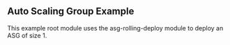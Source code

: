 ## Auto Scaling Group Example
This example root module uses the asg-rolling-deploy module to deploy an ASG of size 1.